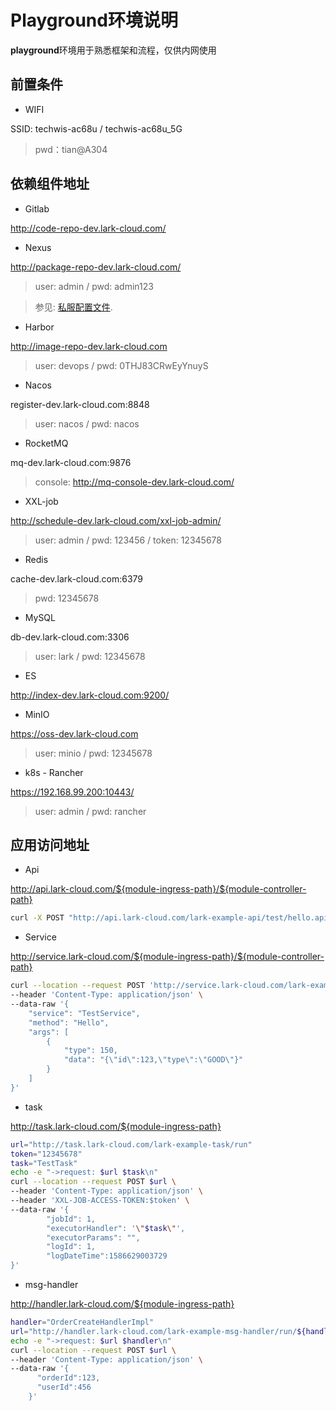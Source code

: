 # Playground环境说明

**playground**环境用于熟悉框架和流程，仅供内网使用

## 前置条件
* WIFI 

SSID: techwis-ac68u / techwis-ac68u_5G 
  
> pwd：tian@A304

## 依赖组件地址

* Gitlab

http://code-repo-dev.lark-cloud.com/

* Nexus

http://package-repo-dev.lark-cloud.com/

> user: admin / pwd: admin123

> 参见: [私服配置文件](config/playground/nexus/settings.xml).  

* Harbor
  
http://image-repo-dev.lark-cloud.com

> user: devops / pwd: 0THJ83CRwEyYnuyS

* Nacos

register-dev.lark-cloud.com:8848

> user: nacos / pwd: nacos

* RocketMQ

mq-dev.lark-cloud.com:9876

> console: http://mq-console-dev.lark-cloud.com/

* XXL-job

http://schedule-dev.lark-cloud.com/xxl-job-admin/

> user: admin / pwd: 123456 / token: 12345678

* Redis

cache-dev.lark-cloud.com:6379

> pwd: 12345678

* MySQL

db-dev.lark-cloud.com:3306

> user: lark / pwd: 12345678

* ES

http://index-dev.lark-cloud.com:9200/

* MinIO

https://oss-dev.lark-cloud.com
> user: minio / pwd: 12345678

* k8s - Rancher 

https://192.168.99.200:10443/

> user: admin / pwd: rancher

## 应用访问地址

* Api

http://api.lark-cloud.com/${module-ingress-path}/${module-controller-path}

```bash
curl -X POST "http://api.lark-cloud.com/lark-example-api/test/hello.api" -d "id=123&name=xxx"
```

* Service

http://service.lark-cloud.com/${module-ingress-path}/${module-controller-path}

```bash
curl --location --request POST 'http://service.lark-cloud.com/lark-example-service/lark/TestService/Hello' \
--header 'Content-Type: application/json' \
--data-raw '{
	"service": "TestService",
	"method": "Hello",
	"args": [
		{
			"type": 150,
			"data": "{\"id\":123,\"type\":\"GOOD\"}"
		}
	]
}'
```

* task

http://task.lark-cloud.com/${module-ingress-path}

```bash
url="http://task.lark-cloud.com/lark-example-task/run"
token="12345678"
task="TestTask"
echo -e "->request: $url $task\n"
curl --location --request POST $url \
--header 'Content-Type: application/json' \
--header 'XXL-JOB-ACCESS-TOKEN:$token' \
--data-raw '{
        "jobId": 1,
        "executorHandler": '\"$task\"',
        "executorParams": "",
        "logId": 1,
        "logDateTime":1586629003729
}'
```

* msg-handler

http://handler.lark-cloud.com/${module-ingress-path}

```bash
handler="OrderCreateHandlerImpl"
url="http://handler.lark-cloud.com/lark-example-msg-handler/run/${handler}"
echo -e "->request: $url $handler\n"
curl --location --request POST $url \
--header 'Content-Type: application/json' \
--data-raw '{
      "orderId":123,
      "userId":456
    }'
```